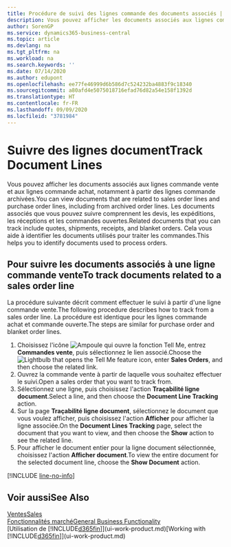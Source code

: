 ```yaml
---
title: Procédure de suivi des lignes commande des documents associés | Microsoft Docs
description: Vous pouvez afficher les documents associés aux lignes commande vente et aux lignes commande achat, notamment à partir des lignes commande archivées. Les documents associés que vous pouvez suivre comprennent les devis, les expéditions, les réceptions et les commandes ouvertes. Cela vous aide à identifier les documents utilisés pour traiter les commandes.
author: SorenGP
ms.service: dynamics365-business-central
ms.topic: article
ms.devlang: na
ms.tgt_pltfrm: na
ms.workload: na
ms.search.keywords: ''
ms.date: 07/14/2020
ms.author: edupont
ms.openlocfilehash: ee77fe46999d6b586d7c524232ba4883f9c18340
ms.sourcegitcommit: a80afd4e5075018716efad76d82a54e158f1392d
ms.translationtype: HT
ms.contentlocale: fr-FR
ms.lasthandoff: 09/09/2020
ms.locfileid: "3781984"
---
```

# <a name="track-document-lines"></a><span data-ttu-id="cc98c-105">Suivre des lignes document</span><span class="sxs-lookup"><span data-stu-id="cc98c-105">Track Document Lines</span></span>
<span data-ttu-id="cc98c-106">Vous pouvez afficher les documents associés aux lignes commande vente et aux lignes commande achat, notamment à partir des lignes commande archivées.</span><span class="sxs-lookup"><span data-stu-id="cc98c-106">You can view documents that are related to sales order lines and purchase order lines, including from archived order lines.</span></span> <span data-ttu-id="cc98c-107">Les documents associés que vous pouvez suivre comprennent les devis, les expéditions, les réceptions et les commandes ouvertes.</span><span class="sxs-lookup"><span data-stu-id="cc98c-107">Related documents that you can track include quotes, shipments, receipts, and blanket orders.</span></span> <span data-ttu-id="cc98c-108">Cela vous aide à identifier les documents utilisés pour traiter les commandes.</span><span class="sxs-lookup"><span data-stu-id="cc98c-108">This helps you to identify documents used to process orders.</span></span>  

## <a name="to-track-documents-related-to-a-sales-order-line"></a><span data-ttu-id="cc98c-109">Pour suivre les documents associés à une ligne commande vente</span><span class="sxs-lookup"><span data-stu-id="cc98c-109">To track documents related to a sales order line</span></span>
<span data-ttu-id="cc98c-110">La procédure suivante décrit comment effectuer le suivi à partir d'une ligne commande vente.</span><span class="sxs-lookup"><span data-stu-id="cc98c-110">The following procedure describes how to track from a sales order line.</span></span> <span data-ttu-id="cc98c-111">La procédure est identique pour les lignes commande achat et commande ouverte.</span><span class="sxs-lookup"><span data-stu-id="cc98c-111">The steps are similar for purchase order and blanket order lines.</span></span>

1.  <span data-ttu-id="cc98c-112">Choisissez l'icône ![Ampoule qui ouvre la fonction Tell Me](media/ui-search/search_small.png "Dites-moi ce que vous voulez faire"), entrez **Commandes vente**, puis sélectionnez le lien associé.</span><span class="sxs-lookup"><span data-stu-id="cc98c-112">Choose the ![Lightbulb that opens the Tell Me feature](media/ui-search/search_small.png "Tell me what you want to do") icon, enter **Sales Orders**, and then choose the related link.</span></span>  
2.  <span data-ttu-id="cc98c-113">Ouvrez la commande vente à partir de laquelle vous souhaitez effectuer le suivi.</span><span class="sxs-lookup"><span data-stu-id="cc98c-113">Open a sales order that you want to track from.</span></span>  
3.  <span data-ttu-id="cc98c-114">Sélectionnez une ligne, puis choisissez l'action **Traçabilité ligne document**.</span><span class="sxs-lookup"><span data-stu-id="cc98c-114">Select a line, and then choose the **Document Line Tracking** action.</span></span>
4. <span data-ttu-id="cc98c-115">Sur la page **Traçabilité ligne document**, sélectionnez le document que vous voulez afficher, puis choisissez l'action **Afficher** pour afficher la ligne associée.</span><span class="sxs-lookup"><span data-stu-id="cc98c-115">On the **Document Lines Tracking** page, select the document that you want to view, and then choose the **Show** action to see the related line.</span></span>
5. <span data-ttu-id="cc98c-116">Pour afficher le document entier pour la ligne document sélectionnée, choisissez l'action **Afficher document**.</span><span class="sxs-lookup"><span data-stu-id="cc98c-116">To view the entire document for the selected document line, choose the **Show Document** action.</span></span>

[!INCLUDE [line-no-info](includes/line-no-info.md)]

## <a name="see-also"></a><span data-ttu-id="cc98c-117">Voir aussi</span><span class="sxs-lookup"><span data-stu-id="cc98c-117">See Also</span></span>
[<span data-ttu-id="cc98c-118">Ventes</span><span class="sxs-lookup"><span data-stu-id="cc98c-118">Sales</span></span>](sales-manage-sales.md)  
[<span data-ttu-id="cc98c-119">Fonctionnalités marché</span><span class="sxs-lookup"><span data-stu-id="cc98c-119">General Business Functionality</span></span>](ui-across-business-areas.md)  
<span data-ttu-id="cc98c-120">[Utilisation de [!INCLUDE[d365fin](includes/d365fin_md.md)]](ui-work-product.md)</span><span class="sxs-lookup"><span data-stu-id="cc98c-120">[Working with [!INCLUDE[d365fin](includes/d365fin_md.md)]](ui-work-product.md)</span></span>
